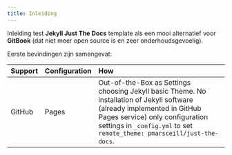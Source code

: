 ```yaml
---
title: Inleiding
---
```


Inleiding test __Jekyll Just The Docs__ template als een mooi alternatief voor __GitBook__ (dat niet meer open source is en zeer onderhoudsgevoelig).

Eerste bevindingen zijn samengevat:

| Support | Configuration | How |
|---------|:--------------|:---------|
| GitHub | Pages | Out-of-the-Box as Settings choosing Jekyll basic Theme. No installation of Jekyll software (already implemented in GitHub Pages service) only configuration settings in ```_config.yml``` to set ```remote_theme: pmarsceill/just-the-docs```.